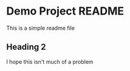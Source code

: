 # Demo Project README

This is a simple readme file

## Heading 2

I hope this isn't much of a problem